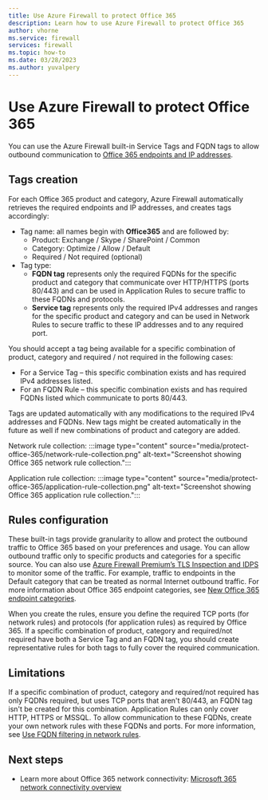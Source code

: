 ```yaml
---
title: Use Azure Firewall to protect Office 365
description: Learn how to use Azure Firewall to protect Office 365
author: vhorne
ms.service: firewall
services: firewall
ms.topic: how-to
ms.date: 03/28/2023
ms.author: yuvalpery
---
```


# Use Azure Firewall to protect Office 365

You can use the Azure Firewall built-in Service Tags and FQDN tags to allow outbound communication to [Office 365 endpoints and IP addresses](/microsoft-365/enterprise/urls-and-ip-address-ranges).

## Tags creation

For each Office 365 product and category, Azure Firewall automatically retrieves the required endpoints and IP addresses, and creates tags accordingly:

- Tag name: all names begin with **Office365** and are followed by:
   - Product: Exchange / Skype / SharePoint / Common
   - Category: Optimize / Allow / Default
   - Required / Not required (optional)
- Tag type:
   - **FQDN tag** represents only the required FQDNs for the specific product and category that communicate over HTTP/HTTPS (ports 80/443) and can be used in Application Rules to secure traffic to these FQDNs and protocols.
   - **Service tag** represents only the required IPv4 addresses and ranges for the specific product and category and can be used in Network Rules to secure traffic to these IP addresses and to any required port.

You should accept a tag being available for a specific combination of product, category and required / not required in the following cases:
- For a Service Tag – this specific combination exists and has required IPv4 addresses listed.
- For an FQDN Rule – this specific combination exists and has required FQDNs listed which communicate to ports 80/443.

Tags are updated automatically with any modifications to the required IPv4 addresses and FQDNs. New tags might be created automatically in the future as well if new combinations of product and category are added.

Network rule collection:
:::image type="content" source="media/protect-office-365/network-rule-collection.png" alt-text="Screenshot showing Office 365 network rule collection.":::

Application rule collection:
:::image type="content" source="media/protect-office-365/application-rule-collection.png" alt-text="Screenshot showing Office 365 application rule collection.":::

## Rules configuration

These built-in tags provide granularity to allow and protect the outbound traffic to Office 365 based on your preferences and usage. You can allow outbound traffic only to specific products and categories for a specific source. You can also use [Azure Firewall Premium’s TLS Inspection and IDPS](premium-features.md) to monitor some of the traffic. For example, traffic to endpoints in the Default category that can be treated as normal Internet outbound traffic. For more information about Office 365 endpoint categories, see [New Office 365 endpoint categories](/microsoft-365/enterprise/microsoft-365-network-connectivity-principles#new-office-365-endpoint-categories).

When you create the rules, ensure you define the required TCP ports (for network rules) and protocols (for application rules) as required by Office 365. If a specific combination of product, category and required/not required have both a Service Tag and an FQDN tag, you should create representative rules for both tags to fully cover the required communication.

## Limitations

If a specific combination of product, category and required/not required has only FQDNs required, but uses TCP ports that aren't 80/443, an FQDN tag isn't be created for this combination. Application Rules can only cover HTTP, HTTPS or MSSQL. To allow communication to these FQDNs, create your own network rules with these FQDNs and ports. 
For more information, see [Use FQDN filtering in network rules](fqdn-filtering-network-rules.md).

## Next steps

- Learn more about Office 365 network connectivity: [Microsoft 365 network connectivity overview](/microsoft-365/enterprise/microsoft-365-networking-overview)


